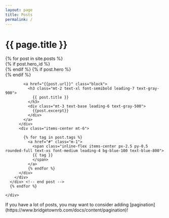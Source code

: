 ```yaml
---
layout: page
title: Posts
permalink: /
---
```


<div class="relative px-4 pt-16 pb-20 sm:px-6 lg:pt-24 lg:pb-28 lg:px-8">
  <div class="absolute inset-0">
    <div class="h-1/3 sm:h-2/3"></div>
  </div>
  <div class="relative mx-auto max-w-7xl">
    <div class="text-center">
      <div class="text-6xl font-extrabold leading-none tracking-tight text-center">
        <h1 class="text-transparent bg-clip-text bg-gradient-to-r from-teal-900 to-indigo-900">
      {{ page.title }}
        </h1>
      </div>
    </div>
    <div class="grid max-w-lg gap-5 mx-auto mt-12 lg:grid-cols-3 lg:max-w-none">
      {% for post in site.posts %}
      <div class="flex flex-col overflow-hidden rounded-lg shadow-lg">
        {% if post.hero_id %}
        <div class="flex-shrink-0">
          <img class="object-cover w-full h-48" src="https://source.unsplash.com/{{post.hero_id}}/400x200" alt="">
        </div>
        {% endif %}
        {% if post.hero %}
        <div class="flex-shrink-0">
          <img class="object-cover w-full h-48" src="{{post.hero}}" alt="">
        </div>
        {% endif %}
        <div class="flex flex-col justify-between flex-1 p-6 bg-white">
          <div class="flex-1">

            <a href="{{post.url}}" class="block">
              <h3 class="mt-2 text-xl font-semibold leading-7 text-gray-900">
                {{ post.title }}
              </h3>
              <div class="mt-3 text-base leading-6 text-gray-500">
                {{post.excerpt}}
              </div>
            </a>
          </div>
          <div class="items-center mt-6">

            {% for tag in post.tags %}
              <a href="#" class="m-1">
                <span class="inline-flex items-center px-2.5 py-0.5 rounded-full text-xs font-medium leading-4 bg-blue-100 text-blue-800">
                {{ tag }}
                </span>
              </a>
              {% endfor %}
          </div>
        </div>
      </div> <!-- end post -->
      {% endfor %}

    </div>

  </div>
</div>
If you have a lot of posts, you may want to consider adding [pagination](https://www.bridgetownrb.com/docs/content/pagination)!
